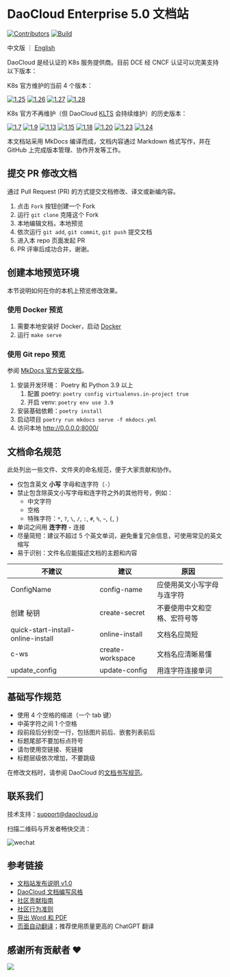 # DaoCloud Enterprise 5.0 文档站

[![Contributors](https://img.shields.io/github/contributors/daocloud/daocloud-docs?color=purple)](CONTRIBUTING.md)
[![Build](https://github.com/DaoCloud/DaoCloud-docs/actions/workflows/main.yml/badge.svg?branch=main)](https://github.com/DaoCloud/DaoCloud-docs/actions/workflows/main.yml)

中文版 ｜ [English](README.md)

DaoCloud 是经认证的 K8s 服务提供商。目前 DCE 经 CNCF 认证可以完美支持以下版本：

K8s 官方维护的当前 4 个版本：

[![1.25](./images/1.25.png)](https://github.com/cncf/k8s-conformance/pull/2240)
[![1.26](./images/1.26.png)](https://github.com/cncf/k8s-conformance/pull/2451)
[![1.27](./images/1.27.png)](https://github.com/cncf/k8s-conformance/pull/2666)
[![1.28](./images/1.28.png)](https://github.com/cncf/k8s-conformance/pull/2835)

K8s 官方不再维护（但 DaoCloud [KLTS](https://klts.io/) 会持续维护）的历史版本：

[![1.7](./images/1.7.png)](https://github.com/cncf/k8s-conformance/pull/68)
[![1.9](./images/1.9.png)](https://github.com/cncf/k8s-conformance/pull/210)
[![1.13](./images/1.13.png)](https://github.com/cncf/k8s-conformance/pull/418)
[![1.15](./images/1.15.png)](https://github.com/cncf/k8s-conformance/pull/794)
[![1.18](./images/1.18.png)](https://github.com/cncf/k8s-conformance/pull/1144)
[![1.20](./images/1.20.png)](https://github.com/cncf/k8s-conformance/pull/1463)
[![1.23](./images/1.23.png)](https://github.com/cncf/k8s-conformance/pull/2072)
[![1.24](./images/1.24.png)](https://github.com/cncf/k8s-conformance/pull/2239)

本文档站采用 MkDocs 编译而成，文档内容通过 Markdown 格式写作，并在 GitHub 上完成版本管理、协作开发等工作。

## 提交 PR 修改文档

通过 Pull Request (PR) 的方式提交文档修改、译文或新编内容。

1. 点击 `Fork` 按钮创建一个 Fork
2. 运行 `git clone` 克隆这个 Fork
3. 本地编辑文档，本地预览
4. 依次运行 `git add`, `git commit`, `git push` 提交文档
5. 进入本 repo 页面发起 PR
6. PR 评审后成功合并，谢谢。

## 创建本地预览环境

本节说明如何在你的本机上预览修改效果。

### 使用 Docker 预览

1. 需要本地安装好 Docker，启动 [Docker](https://www.docker.com/)
2. 运行 `make serve`

### 使用 Git repo 预览

参阅 [MkDocs 官方安装文档](https://squidfunk.github.io/mkdocs-material/getting-started/)。

1. 安装开发环境： Poetry 和 Python 3.9 以上
   1. 配置 poetry: `poetry config virtualenvs.in-project true`
   2. 开启 venv: `poetry env use 3.9`
2. 安装基础依赖：`poetry install`
3. 启动项目 `poetry run mkdocs serve -f mkdocs.yml`
4. 访问本地 http://0.0.0.0:8000/

## 文档命名规范

此处列出一些文件、文件夹的命名规范，便于大家贡献和协作。

- 仅包含英文 **小写** 字母和连字符（`-`）
- 禁止包含除英文小写字母和连字符之外的其他符号，例如：
  - 中文字符
  - 空格
  - 特殊字符：`*`, `?`, `\`, `/`, `:`, `#`, `%`, `~`, `{`, `}`
- 单词之间用 **连字符 `-`** 连接
- 尽量简短：建议不超过 5 个英文单词，避免重复冗余信息，可使用常见的英文缩写
- 易于识别：文件名应能描述文档的主题和内容

| 不建议                             | 建议             | 原因                         |
| ---------------------------------- | ---------------- | ---------------------------- |
| ConfigName                         | config-name      | 应使用英文小写字母与连字符   |
| 创建 秘钥                          | create-secret    | 不要使用中文和空格、宏符号等 |
| quick-start-install-online-install | online-install   | 文档名应简短                 |
| c-ws                               | create-workspace | 文档名应清晰易懂             |
| update_config                      | update-config    | 用连字符连接单词             |

## 基础写作规范

- 使用 4 个空格的缩进（一个 tab 键）
- 中英字符之间 1 个空格
- 段前段后分别空一行，包括图片前后、嵌套列表前后
- 标题尾部不要加标点符号
- 请勿使用空链接、死链接
- 标题层级依次增加，不要跳级

在修改文档时，请参阅 DaoCloud 的[文档书写规范](./style.md)。

## 联系我们

技术支持：[support@daocloud.io](mailto:support@daocloud.io?subject=FROM_DOCS_README)

扫描二维码与开发者畅快交流：

![wechat](https://docs.daocloud.io/daocloud-docs-images/docs/images/assist.png)

## 参考链接

- [文档站发布说明 v1.0](docs/README.md)
- [DaoCloud 文档编写风格](./style.md)
- [社区贡献指南](./CONTRIBUTING.md)
- [社区行为准则](./CODE_OF_CONDUCT.md)
- [导出 Word 和 PDF](./scripts/generate_pdf_zh.md)
- [页面自动翻译](./scripts/README.md)；推荐使用质量更高的 ChatGPT 翻译

## 感谢所有贡献者 ❤

<a href="https://github.com/daocloud/daocloud-docs/graphs/contributors">
  <img src="https://contrib.rocks/image?repo=daocloud/daocloud-docs" />
</a>
